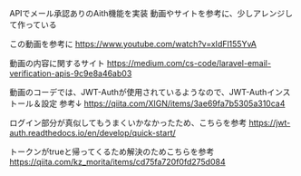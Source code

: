 APIでメール承認ありのAith機能を実装
動画やサイトを参考に、少しアレンジして作っている

この動画を参考に
https://www.youtube.com/watch?v=xIdFl155YvA

動画の内容に関するサイト
https://medium.com/cs-code/laravel-email-verification-apis-9c9e8a46ab03



動画のコーデでは、JWT-Authが使用されているようなので、JWT-Authインストール＆設定
参考↓
https://qiita.com/XIGN/items/3ae69fa7b5305a310ca4


ログイン部分が真似してもうまくいかなかったため、こちらを参考
https://jwt-auth.readthedocs.io/en/develop/quick-start/

トークンがtrueと帰ってくるため解決のためこちらを参考
https://qiita.com/kz_morita/items/cd75fa720f0fd275d084

